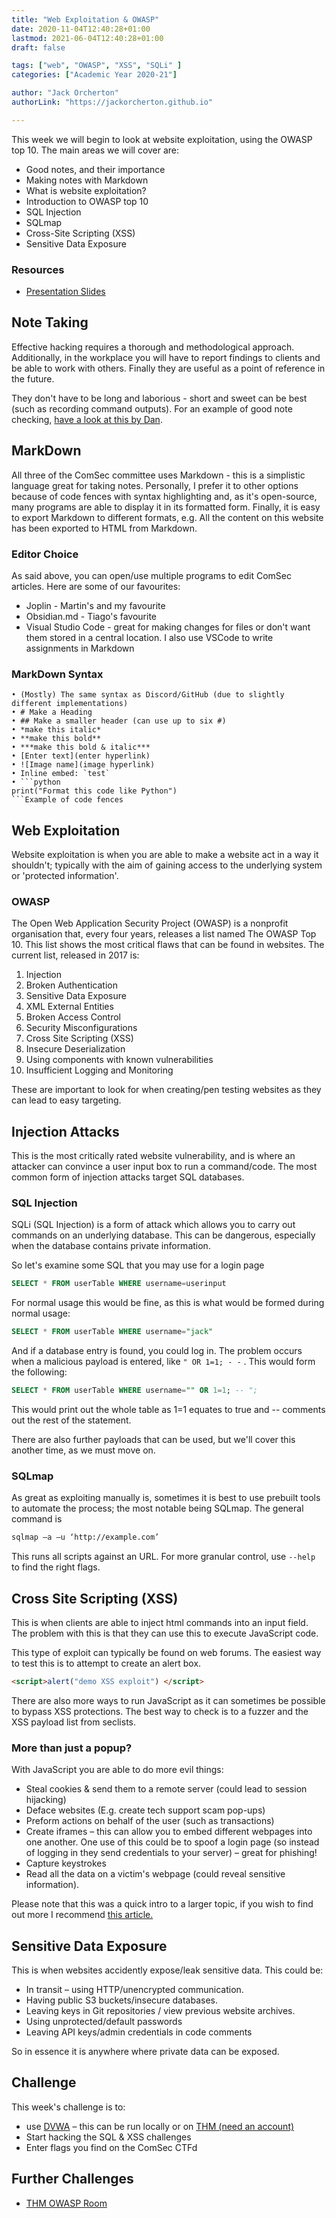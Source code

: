 ```yaml
---
title: "Web Exploitation & OWASP"
date: 2020-11-04T12:40:28+01:00
lastmod: 2021-06-04T12:40:28+01:00
draft: false

tags: ["web", "OWASP", "XSS", "SQLi" ]
categories: ["Academic Year 2020-21"]

author: "Jack Orcherton" 
authorLink: "https://jackorcherton.github.io"

---
```


This week we will begin to look at website exploitation, using the OWASP top 10. The main areas we will cover are:
- Good notes, and their importance 
- Making notes with Markdown
- What is website exploitation?
- Introduction to OWASP top 10
- SQL Injection
- SQLmap
- Cross-Site Scripting (XSS)
- Sensitive Data Exposure

### Resources 
- [Presentation Slides](webExploit.pdf)

## Note Taking
Effective hacking requires a thorough and methodological approach. Additionally, in the workplace you will have to report findings to clients and be able to work with others. Finally they are useful as a point of reference in the future.

They don't have to be long and laborious - short and sweet can be best (such as recording command outputs). For an example of good note checking, [have a look at this by Dan](https://github.coventry.ac.uk/CUEH/DansALLNotes).

## MarkDown
All three of the ComSec committee uses Markdown - this is a simplistic language great for taking notes. Personally, I prefer it to other options because of code fences with syntax highlighting and, as it's open-source, many programs are able to display it in its formatted form. Finally, it is easy to export Markdown to different formats, e.g. All the content on this website has been exported to HTML from Markdown.

### Editor Choice
As said above, you can open/use multiple programs to edit ComSec articles. Here are some of our favourites:
- Joplin - Martin's and my favourite 
- Obsidian.md - Tiago's favourite 
- Visual Studio Code - great for making changes for files or don't want them stored in a central location. I also use VSCode to write assignments in Markdown

### MarkDown Syntax

```
• (Mostly) The same syntax as Discord/GitHub (due to slightly different implementations)
• # Make a Heading
• ## Make a smaller header (can use up to six #)
• *make this italic*
• **make this bold**
• ***make this bold & italic***
• [Enter text](enter hyperlink)
• ![Image name](image hyperlink)
• Inline embed: `test`
• ```python 
print("Format this code like Python")
```Example of code fences
```



## Web Exploitation 
Website exploitation is when you are able to make a website act in a way it shouldn't; typically with the aim of gaining access to the underlying system or 'protected information'.

### OWASP
The Open Web Application Security Project (OWASP) is a nonprofit organisation that, every four years, releases a list named The OWASP Top 10.  This list shows the most critical flaws that can be found in websites. The current list, released in 2017 is:

1) Injection
2) Broken Authentication
3) Sensitive Data Exposure
4) XML External Entities
5) Broken Access Control
6) Security Misconfigurations
7) Cross Site Scripting (XSS)
8) Insecure Deserialization
9) Using components with known vulnerabilities
10) Insufficient Logging and Monitoring

These are important to look for when creating/pen testing websites as they can lead to easy targeting.

## Injection Attacks
This is the most critically rated website vulnerability, and is where an attacker can convince a user input box to run a command/code. The most common form of injection attacks target SQL databases.

### SQL Injection
SQLi (SQL Injection) is a form of attack which allows you to carry out commands on an underlying database. This can be dangerous, especially when the database contains private information.

So let's examine some SQL that you may use for a login page

```SQL
SELECT * FROM userTable WHERE username=userinput
```

For normal usage this would be fine, as this is what would be formed during normal usage:

```SQL
SELECT * FROM userTable WHERE username="jack" 
```

And if a database entry is found, you could log in. The problem occurs when a malicious payload is entered, like `" OR 1=1; - -` . This would form the following:

```SQL
SELECT * FROM userTable WHERE username="" OR 1=1; -- ";
```

This would print out the whole table as 1=1 equates to true and -- comments out the rest of the statement.

There are also further payloads that can be used, but we'll cover this another time, as we must move on.

### SQLmap
As great as exploiting manually is, sometimes it is best to use prebuilt tools to automate the process; the most notable being SQLmap. The general command is

```sh
sqlmap –a –u ‘http://example.com’
```

This runs all scripts against an URL. For more granular control, use `--help ` to find the right flags.

## Cross Site Scripting (XSS)
This is when clients are able to inject html commands into an input field. The problem with this is that they can use this to execute JavaScript code. 

This type of exploit can typically be found on web forums. The easiest way to test this is to attempt to create an alert box.

```html
<script>alert("demo XSS exploit") </script>
```

There are also more ways to run JavaScript as it can sometimes be possible to bypass XSS protections. The best way to check is to a fuzzer and the XSS payload list from seclists.

### More than just a popup?
With JavaScript you are able to do more evil things:
- Steal cookies & send them to a remote server (could lead to session hijacking)
- Deface websites (E.g. create tech support scam pop-ups)
- Preform actions on behalf of the user (such as transactions)
- Create iframes – this can allow you to embed different webpages into one
another. One use of this could be to spoof a login page (so instead of logging in they send credentials to your server) – great for phishing!
- Capture keystrokes
- Read all the data on a victim's webpage (could reveal sensitive information).

Please note that this was a quick intro to a larger topic, if you wish to find out more I recommend [this article.](https://pentest-tools.com/blog/xss-attacks-practical-scenarios/)

## Sensitive Data Exposure
This is when websites accidently expose/leak sensitive data. This could be:
- In transit – using HTTP/unencrypted communication. 
- Having public S3 buckets/insecure databases. 
- Leaving keys in Git repositories / view previous website archives. 
- Using unprotected/default passwords
- Leaving API keys/admin credentials in code comments

So in essence it is anywhere where private data can be exposed.

## Challenge
This week's challenge is to:

- use [DVWA](https://dvwa.co.uk/) – this can be run locally or on [THM (need an account)](https://tryhackme.com/room/dvwa) 
- Start hacking the SQL & XSS challenges
- Enter flags you find on the ComSec CTFd

## Further Challenges

- [THM OWASP Room](https://tryhackme.com/room/owasptop10) 
